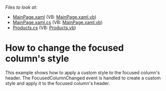<!-- default file list -->
*Files to look at*:

* [MainPage.xaml](./CS/AgDataGrid_FocusedColumnHeaderStyle/MainPage.xaml) (VB: [MainPage.xaml.vb](./VB/AgDataGrid_FocusedColumnHeaderStyle/MainPage.xaml.vb))
* [MainPage.xaml.cs](./CS/AgDataGrid_FocusedColumnHeaderStyle/MainPage.xaml.cs) (VB: [MainPage.xaml.vb](./VB/AgDataGrid_FocusedColumnHeaderStyle/MainPage.xaml.vb))
* [Products.cs](./CS/AgDataGrid_FocusedColumnHeaderStyle/Products.cs) (VB: [Products.vb](./VB/AgDataGrid_FocusedColumnHeaderStyle/Products.vb))
<!-- default file list end -->
# How to change the focused column's style


<p>This example shows how to apply a custom style to the focused column's header. The FocusedColumnChanged event is handled to create a custom style and apply it to the focused column's header.</p>

<br/>


